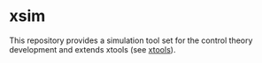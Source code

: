 # xsim

This repository provides a simulation tool set for the control theory development and extends xtools (see [xtools](https://github.com/xikasan/xtools)).

